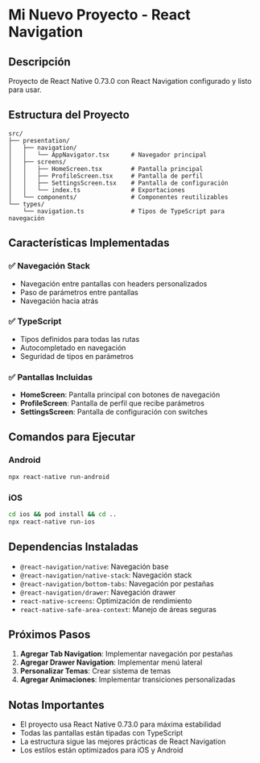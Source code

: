 # Mi Nuevo Proyecto - React Navigation

## Descripción
Proyecto de React Native 0.73.0 con React Navigation configurado y listo para usar.

## Estructura del Proyecto

```
src/
├── presentation/
│   ├── navigation/
│   │   └── AppNavigator.tsx      # Navegador principal
│   ├── screens/
│   │   ├── HomeScreen.tsx        # Pantalla principal
│   │   ├── ProfileScreen.tsx     # Pantalla de perfil
│   │   ├── SettingsScreen.tsx    # Pantalla de configuración
│   │   └── index.ts              # Exportaciones
│   └── components/               # Componentes reutilizables
└── types/
    └── navigation.ts             # Tipos de TypeScript para navegación
```

## Características Implementadas

### ✅ Navegación Stack
- Navegación entre pantallas con headers personalizados
- Paso de parámetros entre pantallas
- Navegación hacia atrás

### ✅ TypeScript
- Tipos definidos para todas las rutas
- Autocompletado en navegación
- Seguridad de tipos en parámetros

### ✅ Pantallas Incluidas
- **HomeScreen**: Pantalla principal con botones de navegación
- **ProfileScreen**: Pantalla de perfil que recibe parámetros
- **SettingsScreen**: Pantalla de configuración con switches

## Comandos para Ejecutar

### Android
```bash
npx react-native run-android
```

### iOS
```bash
cd ios && pod install && cd ..
npx react-native run-ios
```

## Dependencias Instaladas

- `@react-navigation/native`: Navegación base
- `@react-navigation/native-stack`: Navegación stack
- `@react-navigation/bottom-tabs`: Navegación por pestañas
- `@react-navigation/drawer`: Navegación drawer
- `react-native-screens`: Optimización de rendimiento
- `react-native-safe-area-context`: Manejo de áreas seguras

## Próximos Pasos

1. **Agregar Tab Navigation**: Implementar navegación por pestañas
2. **Agregar Drawer Navigation**: Implementar menú lateral
3. **Personalizar Temas**: Crear sistema de temas
4. **Agregar Animaciones**: Implementar transiciones personalizadas

## Notas Importantes

- El proyecto usa React Native 0.73.0 para máxima estabilidad
- Todas las pantallas están tipadas con TypeScript
- La estructura sigue las mejores prácticas de React Navigation
- Los estilos están optimizados para iOS y Android

